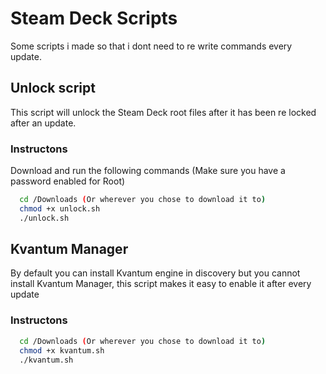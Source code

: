 # Steam Deck Scripts

Some scripts i made so that i dont need to re write commands every update.


## Unlock script

This script will unlock the Steam Deck root files after it has been re locked after an update.

### Instructons

Download and run the following commands (Make sure you have a password enabled for Root)

```bash
  cd /Downloads (Or wherever you chose to download it to)
  chmod +x unlock.sh
  ./unlock.sh
```

## Kvantum Manager
 
By default you can install Kvantum engine in discovery but you cannot install Kvantum Manager, this script makes it easy to enable it after every update

### Instructons

```bash
  cd /Downloads (Or wherever you chose to download it to)
  chmod +x kvantum.sh
  ./kvantum.sh
```
